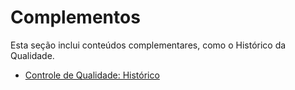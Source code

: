 # Complementos

Esta seção inclui conteúdos complementares, como o Histórico da Qualidade.

- [Controle de Qualidade: Histórico](historico-qualidade.ipynb)